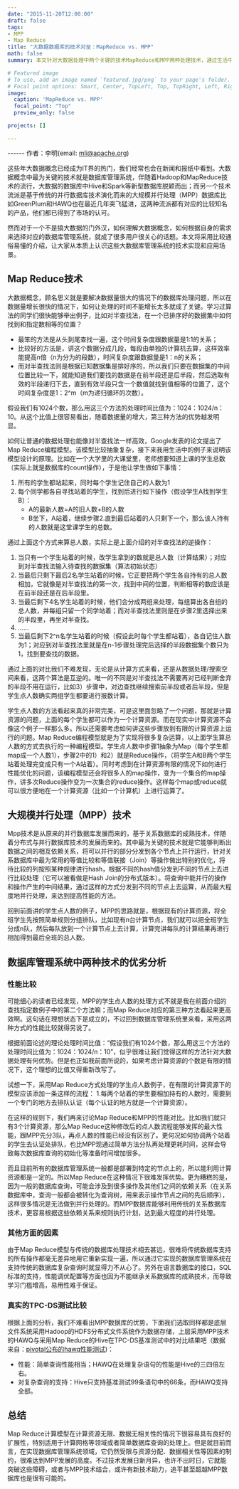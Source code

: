 ```yaml
---
date: "2015-11-20T12:00:00"
draft: false
tags: 
- MPP 
- Map Reduce
title: "大数据数据库的技术对垒：MapReduce vs. MPP"
math: false
summary: 本文针对大数据处理中两个关键的技术MapReduce和MPP两种处理技术，通过生活中常见的例子来类比说明各自的优缺点。

# Featured image
# To use, add an image named `featured.jpg/png` to your page's folder.
# Focal point options: Smart, Center, TopLeft, Top, TopRight, Left, Right, BottomLeft, Bottom, BottomRight
image:
  caption: 'MapReduce vs. MPP'
  focal_point: "Top"
  preview_only: false

projects: []

---
```


 ------ 作者：李明(email: mli@apache.org)

这些年大数据概念已经成为IT界的热门，我们经常也会在新闻和报纸中看到。大数据概念中最为关键的技术就是数据库管理系统，伴随着Hadoop和MapReduce技术的流行，大数据的数据库中Hive和Spark等新型数据库脱颖而出；而另一个技术流派是基于传统的并行数据库技术演化而来的大规模并行处理（MPP）数据库比如GreenPlum和HAWQ也在最近几年突飞猛进，这两种流派都有对应的比较知名的产品，他们都已得到了市场的认可。

然而对于一个不是搞大数据的门外汉，如何理解大数据概念，如何根据自身的需求来选择对应的数据库管理系统，就成了很多用户很关心的话题。本文将采用比较通俗易懂的介绍，让大家从本质上认识这些大数据库管理系统的技术实现和应用场景。

## Map Reduce技术

大数据概念，顾名思义就是要解决数据量很大的情况下的数据库处理问题，所以在数据量增长很快的情况下，如何让处理的时间不能增长太多就成了关键。学习过算法的同学们很快能够举出例子，比如对半查找法，在一个已排序好的数据集中如何找到和指定数相等的位置？

 - 最笨的方法是从头到尾查找一遍，这个时间复杂度跟数据量是1:1的关系；
 - 比较好的方法是，讲这个数据分成几段，每段由单独的计算机去算，这样效率能提高n倍（n为分为的段数），时间复杂度跟数据量是1：n的关系；
 - 而对半查找法则是根据已知数据集是排好序的，所以我们只要在数据集的中间位置比较一下，就能知道我们要找的数据是在前半段还是后半段，然后选取有效的半段递归下去，直到有效半段只含一个数值就找到值相等的位置了，这个时间复杂度是1：2^m（m为递归循环的次数）。

假设我们有1024个数，那么用这三个方法的处理时间比值为：1024：1024/n：10。从这个比值上很容易看出，随着数据量的增大，第三种方法的优势越发明显。

如何让普通的数据处理也能像对半查找法一样高效，Google发表的论文提出了Map Reduce编程模型。该模型比较抽象复杂，接下来我用生活中的例子来说明该模型设计的原理。比如在一个大学里的大课堂里，老师想要知道上课的学生总数（实际上就是数据库的count操作），于是他让学生做如下事情：

1. 所有的学生都站起来，同时每个学生记住自己的人数为1
2. 每个同学都各自寻找站着的学生，找到后进行如下操作（假设学生A找到学生B）： 
    + A的最新人数=A的旧人数+B的人数 
    + B坐下，A站着，继续步骤2.直到最后站着的人只剩下一个，那么该人持有的人数就是这堂课学生的总数。

通过上面这个方式来算总人数，实际上是上面介绍的对半查找法的逆操作：

1. 当只有一个学生站着的时候，改学生拿到的数就是总人数（计算结果）；对应到对半查找法输入待查找的数据集（算法初始状态）
2. 当最后只剩下最后2名学生站着的时候，它正要把两个学生各自持有的总人数相加，它就像是对半查找法的第一次，找到中间的位置，判断相等的数应该是在前半段还是在后半段里。
3. 当最后剩下4名学生站着的时候，他们会分成两组来处理，每组算出各自组的总人数，并每组只留一个同学站着；而对半查找法里则是在步骤2里选择出来的半段里，再坐对半查找。
4. ……
5. 当最后剩下2^n名学生站着的时候（假设此时每个学生都站着），各自记住人数为1；对应到对半查找法里就是在n-1步骤处理完后选择的半段数据集个数只为1，找到要查找的数据。

通过上面的对比我们不难发现，无论是从计算方式来看，还是从数据处理/搜索空间来看，这两个算法是互逆的。唯一的不同是对半查找法不需要再对已经判断舍弃的半段不用在运行，比如3）步骤中，对边查找继续搜索前半段或者后半段，但是学生点人数确实两组学生都要进行报数计算。

学生点人数的方法看起来真的非常完美，可是这里面忽略了一个问题，那就是计算资源的问题，上面的每个学生都可以作为一个计算资源。而在现实中计算资源不会像这个例子一样那么多。所以还需要考虑如何讲这些步骤放到有限的计算资源上运行的问题。Map Reduce编程模型就是为了实现将很多复杂运算，以上面学生算总人数的方式去执行的一种编程模型。学生点人数中步骤1抽象为Map（每个学生都map成一个人数1），步骤2中的1）和2）就是Reduce操作，（将学生A和B两个学生站着处理完变成只有一个A站着）。同时考虑到在计算资源有限的情况下如何进行性能优化的问题，该编程模型还会将很多人的map操作，变为一个集合的map操作，讲多次Reduce操作变为一次集合的reduce操作。这样每个map或reduce就可以很方便地在一个计算资源（比如一个计算机）上进行运算了。

## 大规模并行处理（MPP）技术
Mpp技术是从原来的并行数据库发展而来的，基于关系数据库的成熟技术，伴随着分布式与并行数据库技术的发展而来的。其中最为关键的技术就是它能够判断出数据之间的相互依赖关系，将可以并行的部分分发到各个节点上并行运行，针对关系数据库中最为常用的等值比较和等值联接（Join）等操作做出特别的优化，将待比较的列按照某种规律进行hash，根据不同的hash值分发到不同的节点上去进行比较处理（它可以被看做是Hash Join的分布式版本）。将查询中能并行的操作和操作产生的中间结果，通过这样的方式分发到不同的节点上去运算，从而最大程度地并行处理，来达到提高性能的方法。

回到前面讲的学生点人数的例子，MPP的思路就是，根据现有的计算资源，将全班学生先按照简单规则分组排队，比如现有n台计算节点，我们就可以把全班学生分成n队，然后每队放到一个计算节点上去计算，计算完讲每队的计算结果再进行相加得到最后全班的总人数。

## 数据库管理系统中两种技术的优劣分析

### 性能比较

可能细心的读者已经发现，MPP的学生点人数的处理方式不就是我在前面介绍的查找指定数例子中的第二个方法嘛；而Map Reduce对应的第三种方法看起来更高效啊。这句话在理想状态下是成立的，不过回到数据库管理系统里来看，采用这两种方式的性能比较就得另说了。

根据前面论述的理论处理时间比值：“假设我们有1024个数，那么用这三个方法的处理时间比值为：1024：1024/n：10”，似乎很难让我们觉得这样的方法针对大数据处理有何优势。但是也正如我前面所说的，如果考虑计算资源的个数是有限的情况下，这个理想的比值又得重新改写了。

试想一下，采用Map Reduce方式处理的学生点人数例子，在有限的计算资源下的模型应该添加一条这样的流程： 
1.每两个站着的学生要相加持有的人数时，需要到一个专门的地方去排队认证（每个认证的地方就是一个计算资源）。

在这样的规则下，我们再来讨论Map Reduce和MPP的性能对比。比如我们就只有3个计算资源，那么Map Reduce这种修改后的点人数流程能够发挥的最大性能，跟MPP先分3队，再点人数的性能已经没有区别了。更何况如何协调两个站着的学生去认证处排队，也比MPP现通过简单方法分队再处理更耗时间，这样会导致每次数据库查询的初始化等准备时间增加很多。

而且目前所有的数据库管理系统一般都是部署到特定的节点上的，所以能利用计算资源都是一定的。所以Map Reduce在这种情况下很难发挥优势。更为糟糕的是，因为一般的数据库查询，可能会涉及到很多操作及其他们之间的依赖关系（在关系数据库中，查询一般都会被转化为查询树，用来表示操作节点之间的先后顺序），这样很多情况是无法做到并行处理的。而MPP数据库能够利用传统的关系数据库技术，更容易根据这些依赖关系来规则执行计划，达到最大程度的并行处理。

### 其他方面的因素

由于Map Reduce模型与传统的数据库处理技术相去甚远，很难将传统数据库支持的所有操作都毫无差异地用它重新实现一遍，所以通过它实现的数据库管理系统在支持传统的数据库复杂查询时就显得力不从心了。另外在语言数据库的接口，SQL标准的支持，性能调优配置等方面也因为不能继承关系数据库的成熟技术，而导致学习门槛增高，易用性难于保证。

### 真实的TPC-DS测试比较

根据上面的分析，我们不难看出MPP数据库的优势，下面我们选取同样都是底层文件系统采用Hadoop的HDFS分布式文件系统作为数据存储，上层采用MPP技术的HAWQ与采用Map Reduce的Hive在TPC-DS基准测试中的对比结果吧（数据来自：[pivotal公布的hawq性能测试](https://blog.pivotal.io/big-data-pivotal/products/performance-benchmark-pivotal-hawq-beats-impala-apache-hive-part-1))：

 - 性能：简单查询性能相当；HAWQ在处理复杂语句的性能是Hive的三四倍左右。
 - 对复杂查询的支持：Hive只支持基准测试99条语句中的66条，而HAWQ支持全部。

## 总结

Map Reduce计算模型在计算资源无限、数据无相关性的情况下很容易具有良好的扩展性，特别适用于计算网格等领域或者简单数据库查询的处理上。但是就目前而言，在实现数据库管理系统领域，它仍然受限与资源分配、数据相关性等因素的制约，很难达到MPP发展的高度。不过技术发展日新月异，也许不出时日，它就能突破这些障碍，或者与MPP技术结合，或许有新技术助力，追平甚至超越MPP数据库也是很有可能的。

